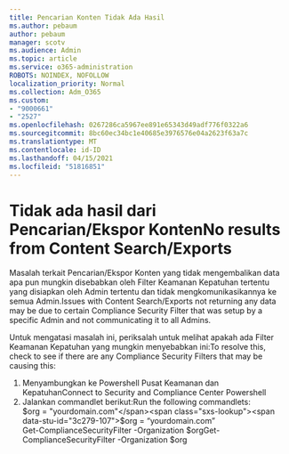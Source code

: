 ```yaml
---
title: Pencarian Konten Tidak Ada Hasil
ms.author: pebaum
author: pebaum
manager: scotv
ms.audience: Admin
ms.topic: article
ms.service: o365-administration
ROBOTS: NOINDEX, NOFOLLOW
localization_priority: Normal
ms.collection: Adm_O365
ms.custom:
- "9000661"
- "2527"
ms.openlocfilehash: 0267286ca5967ee891e65343d49adf776f0322a6
ms.sourcegitcommit: 8bc60ec34bc1e40685e3976576e04a2623f63a7c
ms.translationtype: MT
ms.contentlocale: id-ID
ms.lasthandoff: 04/15/2021
ms.locfileid: "51816851"
---
```

# <a name="no-results-from-content-searchexports"></a><span data-ttu-id="3c279-102">Tidak ada hasil dari Pencarian/Ekspor Konten</span><span class="sxs-lookup"><span data-stu-id="3c279-102">No results from Content Search/Exports</span></span>

<span data-ttu-id="3c279-103">Masalah terkait Pencarian/Ekspor Konten yang tidak mengembalikan data apa pun mungkin disebabkan oleh Filter Keamanan Kepatuhan tertentu yang disiapkan oleh Admin tertentu dan tidak mengkomunikasikannya ke semua Admin.</span><span class="sxs-lookup"><span data-stu-id="3c279-103">Issues with Content Search/Exports not returning any data may be due to certain Compliance Security Filter that was setup by a specific Admin and not communicating it to all Admins.</span></span>

<span data-ttu-id="3c279-104">Untuk mengatasi masalah ini, periksalah untuk melihat apakah ada Filter Keamanan Kepatuhan yang mungkin menyebabkan ini:</span><span class="sxs-lookup"><span data-stu-id="3c279-104">To resolve this, check to see if there are any Compliance Security Filters that may be causing this:</span></span>
1. <span data-ttu-id="3c279-105">Menyambungkan ke Powershell Pusat Keamanan dan Kepatuhan</span><span class="sxs-lookup"><span data-stu-id="3c279-105">Connect to Security and Compliance Center Powershell</span></span>
2. <span data-ttu-id="3c279-106">Jalankan commandlet berikut:</span><span class="sxs-lookup"><span data-stu-id="3c279-106">Run the following commandlets:</span></span>
<br><span data-ttu-id="3c279-107">$org = "yourdomain.com"</span><span class="sxs-lookup"><span data-stu-id="3c279-107">$org = “yourdomain.com”</span></span>
<br><span data-ttu-id="3c279-108">Get-ComplianceSecurityFilter -Organization $org</span><span class="sxs-lookup"><span data-stu-id="3c279-108">Get-ComplianceSecurityFilter -Organization $org</span></span>